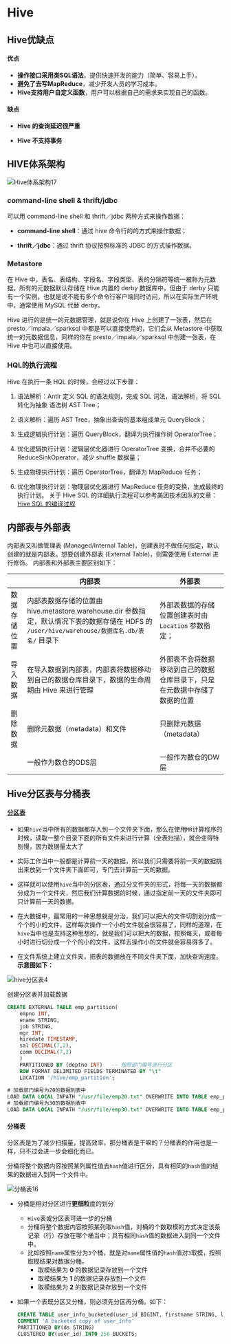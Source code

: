 # Hive

## Hive优缺点

#### 优点

- **操作接口采用类SQL语法**，提供快速开发的能力（简单、容易上手）。
- **避免了去写MapReduce**，减少开发人员的学习成本。
- **Hive支持用户自定义函数**，用户可以根据自己的需求来实现自己的函数。

#### 缺点

- **Hive 的查询延迟很严重**

- **Hive 不支持事务**

## HIVE体系架构

![Hive体系架构17](.\pic\Hive体系架构17.png)

### command-line shell & thrift/jdbc

可以用 command-line shell 和 thrift／jdbc 两种方式来操作数据：

- **command-line shell**：通过 hive 命令行的的方式来操作数据；

- **thrift／jdbc**：通过 thrift 协议按照标准的 JDBC 的方式操作数据。

### Metastore

在 Hive 中，表名、表结构、字段名、字段类型、表的分隔符等统一被称为元数据。所有的元数据默认存储在 Hive 内置的 derby 数据库中，但由于 derby 只能有一个实例，也就是说不能有多个命令行客户端同时访问，所以在实际生产环境中，通常使用 MySQL 代替 derby。

Hive 进行的是统一的元数据管理，就是说你在 Hive 上创建了一张表，然后在 presto／impala／sparksql 中都是可以直接使用的，它们会从 Metastore 中获取统一的元数据信息，同样的你在 presto／impala／sparksql 中创建一张表，在 Hive 中也可以直接使用。

### HQL的执行流程

Hive 在执行一条 HQL 的时候，会经过以下步骤：

1. 语法解析：Antlr 定义 SQL 的语法规则，完成 SQL 词法，语法解析，将 SQL 转化为抽象 语法树 AST Tree；

2. 语义解析：遍历 AST Tree，抽象出查询的基本组成单元 QueryBlock；

3. 生成逻辑执行计划：遍历 QueryBlock，翻译为执行操作树 OperatorTree；

4. 优化逻辑执行计划：逻辑层优化器进行 OperatorTree 变换，合并不必要的 ReduceSinkOperator，减少 shuffle 数据量；

5. 生成物理执行计划：遍历 OperatorTree，翻译为 MapReduce 任务；

6. 优化物理执行计划：物理层优化器进行 MapReduce 任务的变换，生成最终的执行计划。
    关于 Hive SQL 的详细执行流程可以参考美团技术团队的文章：[Hive SQL 的编译过程](https://tech.meituan.com/2014/02/12/hive-sql-to-mapreduce.html)

## 内部表与外部表

内部表又叫做管理表 (Managed/Internal Table)，创建表时不做任何指定，默认创建的就是内部表。想要创建外部表 (External Table)，则需要使用 External 进行修饰。 内部表和外部表主要区别如下：

|              | 内部表                                                       | 外部表                                                       |
| ------------ | ------------------------------------------------------------ | ------------------------------------------------------------ |
| 数据存储位置 | 内部表数据存储的位置由 hive.metastore.warehouse.dir 参数指定，默认情况下表的数据存储在 HDFS 的 `/user/hive/warehouse/数据库名.db/表名/` 目录下 | 外部表数据的存储位置创建表时由 `Location` 参数指定；         |
| 导入数据     | 在导入数据到内部表，内部表将数据移动到自己的数据仓库目录下，数据的生命周期由 Hive 来进行管理 | 外部表不会将数据移动到自己的数据仓库目录下，只是在元数据中存储了数据的位置 |
| 删除数据     | 删除元数据（metadata）和文件                                 | 只删除元数据（metadata）                                     |
|              | 一般作为数仓的ODS层                                          | 一般作为数仓的DW层                                           |

## Hive分区表与分桶表

#### [分区表](https://www.cnblogs.com/jimmy888/tag/Hive/default.html?page=1)



- 如果`hive`当中所有的数据都存入到一个文件夹下面，那么在使用`MR`计算程序的时候，读取一整个目录下面的所有文件来进行计算（全表扫描），就会变得特别慢，因为数据量太大了

- 实际工作当中一般都是计算前一天的数据，所以我们只需要将前一天的数据挑出来放到一个文件夹下面即可，专门去计算前一天的数据。

- 这样就可以使用`hive`当中的分区表，通过分文件夹的形式，将每一天的数据都分成为一个文件夹，然后我们计算数据的时候，通过指定前一天的文件夹即可只计算前一天的数据。

- 在大数据中，最常用的一种思想就是分治，我们可以把大的文件切割划分成一个个的小的文件，这样每次操作一个小的文件就会很容易了，同样的道理，在`hive`当中也是支持这种思想的，就是我们可以把大的数据，按照每天，或者每小时进行切分成一个个的小的文件，这样去操作小的文件就会容易得多了。

- 在文件系统上建立文件夹，把表的数据放在不同文件夹下面，加快查询速度。**示意图如下：**

![hive分区表4](.\pic\hive分区表4.png)

创建分区表并加载数据

```sql
CREATE EXTERNAL TABLE emp_partition(
    empno INT,
    ename STRING,
    job STRING,
    mgr INT,
    hiredate TIMESTAMP,
    sal DECIMAL(7,2),
    comm DECIMAL(7,2)
    )
    PARTITIONED BY (deptno INT)   -- 按照部门编号进行分区
    ROW FORMAT DELIMITED FIELDS TERMINATED BY "\t"
    LOCATION '/hive/emp_partition';
    
# 加载部门编号为20的数据到表中
LOAD DATA LOCAL INPATH "/usr/file/emp20.txt" OVERWRITE INTO TABLE emp_partition PARTITION (deptno=20)
# 加载部门编号为30的数据到表中
LOAD DATA LOCAL INPATH "/usr/file/emp30.txt" OVERWRITE INTO TABLE emp_partition PARTITION (deptno=30)
```

#### 分桶表

分区表是为了减少扫描量，提高效率，那分桶表是干嘛的？分桶表的作用也是一样，只不过会进一步会细化而已。

分桶将整个数据内容按照某列属性值去`hash`值进行区分，具有相同的`hash`值的结果的数据进入到同一个文件中。

![分桶表16](.\pic\分桶表16.png)

- 分桶是相对分区进行**更细粒**度的划分

  - `Hive`表或分区表可进一步的分桶
  - 分桶将整个数据内容按照某列取`hash`值，对桶的个数取模的方式决定该条记录（行）存放在哪个桶当中；具有相同`hash`值的数据进入到同一个文件中。
  - 比如按照`name`属性分为`3`个桶，就是对`name`属性值的`hash`值对`3`取摸，按照取模结果对数据分桶。
    - 取模结果为 **0** 的数据记录存放到一个文件
    - 取模结果为 **1** 的数据记录存放到一个文件
    - 取模结果为 **2** 的数据记录存放到一个文件

- 如果一个表既分区又分桶，则必须先分区再分桶。如下：

  ```sql
  CREATE TABLE user_info_bucketed(user_id BIGINT, firstname STRING, lastname STRING)
  COMMENT 'A bucketed copy of user_info'  
  PARTITIONED BY(ds STRING)
  CLUSTERED BY(user_id) INTO 256 BUCKETS;
  ```

  

